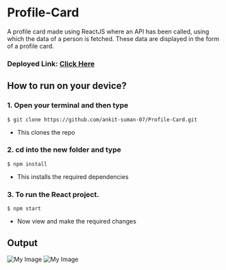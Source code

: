 # Profile-Card

A profile card made using ReactJS where an API has been called, using which the data of a person is fetched. These data are displayed in the form of a profile card. 

### Deployed Link: [Click Here](https://profile-card-liard-nu.vercel.app/)

## How to run on your device?

### 1. Open your terminal and then type

```
$ git clone https://github.com/ankit-suman-07/Profile-Card.git
```

 - This clones the repo

### 2. cd into the new folder and type
```
$ npm install
```

 - This installs the required dependencies

### 3. To run the React project.
```
$ npm start
```
 - Now view and make the required changes

## Output

![My Image](output_ss/Output_1.png)
![My Image](output_ss/Output_2.png)